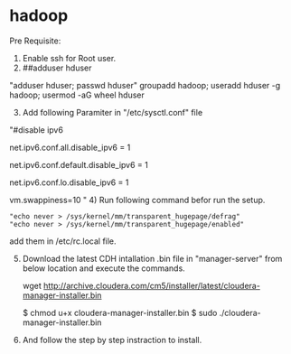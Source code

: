 # hadoop

Pre Requisite:


1) Enable ssh for Root user.
2) ##adduser hduser

"adduser hduser; passwd hduser"
groupadd hadoop; useradd hduser -g hadoop; usermod -aG wheel hduser


3) Add following Paramiter in "/etc/sysctl.conf" file

"#disable ipv6

net.ipv6.conf.all.disable_ipv6 = 1

net.ipv6.conf.default.disable_ipv6 = 1

net.ipv6.conf.lo.disable_ipv6 = 1

vm.swappiness=10
"
4)  Run following command befor run the setup.

    "echo never > /sys/kernel/mm/transparent_hugepage/defrag" 
    "echo never > /sys/kernel/mm/transparent_hugepage/enabled"

add them in /etc/rc.local file.

5) Download the latest CDH intallation .bin file in "manager-server" from below location and execute the commands.
    
    wget http://archive.cloudera.com/cm5/installer/latest/cloudera-manager-installer.bin
    
    $ chmod u+x cloudera-manager-installer.bin
    $ sudo ./cloudera-manager-installer.bin
7) And follow the step by step instraction to install. 
    

